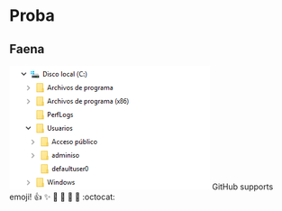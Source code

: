 # Proba
## Faena
![GitHub Logo](/img/01.png)
GitHub supports emoji!
:+1: :sparkles: :camel: :tada:
:rocket: :metal: :octocat: 
